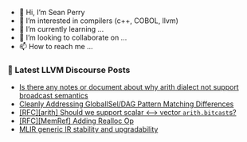 - 👋 Hi, I’m Sean Perry
- 👀 I’m interested in compilers (c++, COBOL, llvm)
- 🌱 I’m currently learning ...
- 💞️ I’m looking to collaborate on ...
- 📫 How to reach me ...

<!---
s66perry/s66perry is a ✨ special ✨ repository because its `README.md` (this file) appears on your GitHub profile.
You can click the Preview link to take a look at your changes.
--->
### 📕 Latest LLVM Discourse Posts

<!-- DISCOURSE-LLVM:START -->
- [Is there any notes or document about why arith dialect not support broadcast semantics](https://discourse.llvm.org/t/is-there-any-notes-or-document-about-why-arith-dialect-not-support-broadcast-semantics/65468#post_2)
- [Cleanly Addressing GlobalISel/DAG Pattern Matching Differences](https://discourse.llvm.org/t/cleanly-addressing-globalisel-dag-pattern-matching-differences/64817#post_10)
- [[RFC][arith] Should we support scalar &lt;--&gt; vector `arith.bitcast`s?](https://discourse.llvm.org/t/rfc-arith-should-we-support-scalar-vector-arith-bitcast-s/65427#post_3)
- [[RFC][MemRef] Adding Realloc Op](https://discourse.llvm.org/t/rfc-memref-adding-realloc-op/65132#post_18)
- [MLIR generic IR stability and upgradability](https://discourse.llvm.org/t/mlir-generic-ir-stability-and-upgradability/65371#post_4)
<!-- DISCOURSE-LLVM:END -->
